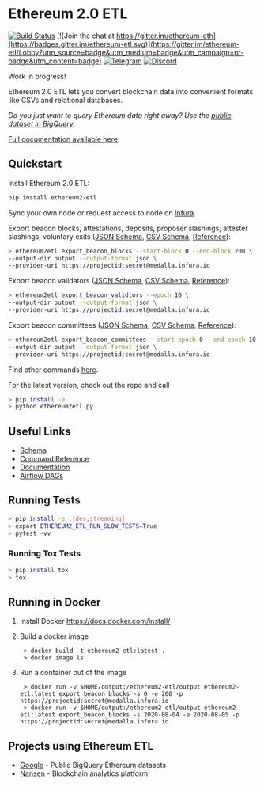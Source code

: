 # Ethereum 2.0 ETL

[![Build Status](https://travis-ci.org/blockchain-etl/ethereum2-etl.png)](https://travis-ci.org/blockchain-etl/ethereum2-etl)
[![Join the chat at https://gitter.im/ethereum-eth](https://badges.gitter.im/ethereum-etl.svg)](https://gitter.im/ethereum-etl/Lobby?utm_source=badge&utm_medium=badge&utm_campaign=pr-badge&utm_content=badge)
[![Telegram](https://img.shields.io/badge/telegram-join%20chat-blue.svg)](https://t.me/joinchat/GsMpbA3mv1OJ6YMp3T5ORQ)
[![Discord](https://img.shields.io/badge/discord-join%20chat-blue.svg)](https://discord.gg/wukrezR)

Work in progress!

Ethereum 2.0 ETL lets you convert blockchain data into convenient formats like CSVs and relational databases.

*Do you just want to query Ethereum data right away? Use the [public dataset in BigQuery](https://console.cloud.google.com/bigquery?page=dataset&d=crypto_ethereum2&p=public-data-finance).*

[Full documentation available here](http://ethereum2-etl.readthedocs.io/).

## Quickstart

Install Ethereum 2.0 ETL:

```bash
pip install ethereum2-etl
```

Sync your own node or request access to node on [Infura](https://blog.infura.io/checking-your-eth-2-0-validator-balance/).

Export beacon blocks, attestations, deposits, proposer slashings, attester slashings, voluntary exits ([JSON Schema](docs/schema.md#beacon_blocksjson), 
[CSV Schema](docs/schema.md#beacon_blockscsv), 
[Reference](docs/commands.md#export_beacon_blocks)):

```bash
> ethereum2etl export_beacon_blocks --start-block 0 --end-block 200 \
--output-dir output --output-format json \
--provider-uri https://projectid:secret@medalla.infura.io
```

Export beacon validators ([JSON Schema](docs/schema.md#beacon_validatorsjson), 
[CSV Schema](docs/schema.md#beacon_validatorscsv), 
[Reference](docs/commands.md#export_beacon_validators)):

```bash
> ethereum2etl export_beacon_validtors --epoch 10 \
--output-dir output --output-format json \
--provider-uri https://projectid:secret@medalla.infura.io
```

Export beacon committees ([JSON Schema](docs/schema.md#beacon_committeesjson), 
[CSV Schema](docs/schema.md#beacon_committeescsv), 
[Reference](docs/commands.md#export_beacon_committees)):

```bash
> ethereum2etl export_beacon_committees --start-epoch 0 --end-epoch 10 \
--output-dir output --output-format json \
--provider-uri https://projectid:secret@medalla.infura.io
```

Find other commands [here](https://ethereum2-etl.readthedocs.io/en/latest/commands/).

For the latest version, check out the repo and call 
```bash
> pip install -e . 
> python ethereum2etl.py
```

## Useful Links

- [Schema](https://ethereum2-etl.readthedocs.io/en/latest/schema/)
- [Command Reference](https://ethereum2-etl.readthedocs.io/en/latest/commands/)
- [Documentation](https://ethereum2-etl.readthedocs.io/)
- [Airflow DAGs](https://github.com/blockchain-etl/ethereum2-etl-airflow)

## Running Tests

```bash
> pip install -e .[dev,streaming]
> export ETHEREUM2_ETL_RUN_SLOW_TESTS=True
> pytest -vv
```

### Running Tox Tests

```bash
> pip install tox
> tox
```

## Running in Docker

1. Install Docker https://docs.docker.com/install/

2. Build a docker image
        
        > docker build -t ethereum2-etl:latest .
        > docker image ls
        
3. Run a container out of the image

        > docker run -v $HOME/output:/ethereum2-etl/output ethereum2-etl:latest export_beacon_blocks -s 0 -e 200 -p https://projectid:secret@medalla.infura.io
        > docker run -v $HOME/output:/ethereum2-etl/output ethereum2-etl:latest export_beacon_blocks -s 2020-08-04 -e 2020-08-05 -p https://projectid:secret@medalla.infura.io


## Projects using Ethereum ETL

* [Google](https://goo.gl/oY5BCQ) - Public BigQuery Ethereum datasets
* [Nansen](https://nansen.ai/?ref=ethereum2etl) - Blockchain analytics platform
